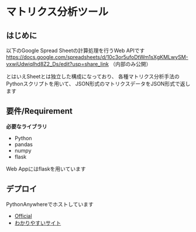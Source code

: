 # マトリクス分析ツール

## はじめに

以下のGoogle Spread Sheetの計算処理を行うWeb APIです
https://docs.google.com/spreadsheets/d/10c3or5ufoDtWm1sXgKMLwySM-vxwiUdwiqIhd8Z2_Ds/edit?usp=share_link
（内部のみ公開）

とはいえSheetとは独立した構成になっており、
各種マトリクス分析手法のPythonスクリプトを用いて、
JSON形式のマトリクスデータをJSON形式で返します

## 要件/Requirement 
**必要なライブラリ**
* Python
* pandas
* numpy
* flask

Web Appにはflaskを用いています

## デプロイ

PythonAnywhereでホストしています

- [Official](https://help.pythonanywhere.com/pages/UploadingAndDownloadingFiles)
- [わかりやすいサイト](https://www.google.co.jp/imgres?imgurl=https%3A%2F%2Fogimage.blog.st-hatena.com%2F10328537792365294202%2F8599973812342915803%2F1517489012&imgrefurl=https%3A%2F%2Ftechium.hatenablog.com%2Fentry%2F2018%2F02%2F01%2F214332&tbnid=YXKkKRvjuptlIM&vet=12ahUKEwiI5YWEp6D7AhW2RvUHHSizCRkQMygAegUIARCtAQ..i&docid=5F69A4JwPbPnnM&w=1200&h=630&q=pythonanywhere%20flask&ved=2ahUKEwiI5YWEp6D7AhW2RvUHHSizCRkQMygAegUIARCtAQ)